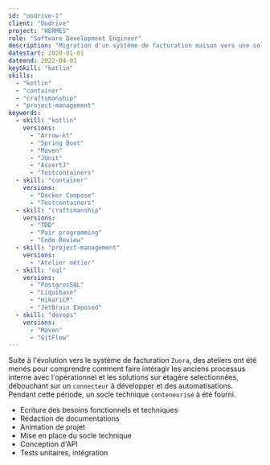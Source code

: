 ```yaml
---
id: "oodrive-1"
client: "Oodrive"
project: "HERMES"
role: "Software Development Engineer" 
description: "Migration d'un système de facturation maison vers une solution sur étagère"
datestart: 2020-01-01
dateend: 2022-04-01
keySkill: "kotlin"
skills:
  - "kotlin"
  - "container"
  - "craftsmanship"
  - "project-management"
keywords:
  - skill: "kotlin"
    versions:
      - "Arrow-kt"
      - "Spring Boot"
      - "Maven"
      - "JUnit"
      - "AssertJ"
      - "Testcontainers"
  - skill: "container"
    versions:
      - "Docker Compose"
      - "Testcontainers"
  - skill: "craftsmanship"
    versions:
      - "TDD"
      - "Pair programming"
      - "Code Review"
  - skill: "project-management"
    versions:
      - "Atelier métier"
  - skill: "sql"
    versions:
      - "PostgresSQL"
      - "Liquibase"
      - "HikariCP"
      - "JetBrain Exposed"
  - skill: "devops"
    versions:
      - "Maven"
      - "GitFlow"
---
```


Suite à l'évolution vers le système de facturation `Zuora`, des ateliers ont été menés pour comprendre comment faire intéragir les anciens processus interne avec l'opérationnel et les solutions sur étagère selectionnées, débouchant sur un `connecteur` à développer et des automatisations. Pendant cette période, un socle technique `conteneurisé` à été fourni.

- Ecriture des besoins fonctionnels et techniques
- Rédaction de documentations
- Animation de projet
- Mise en place du socle technique
- Conception d'API
- Tests unitaires, intégration
